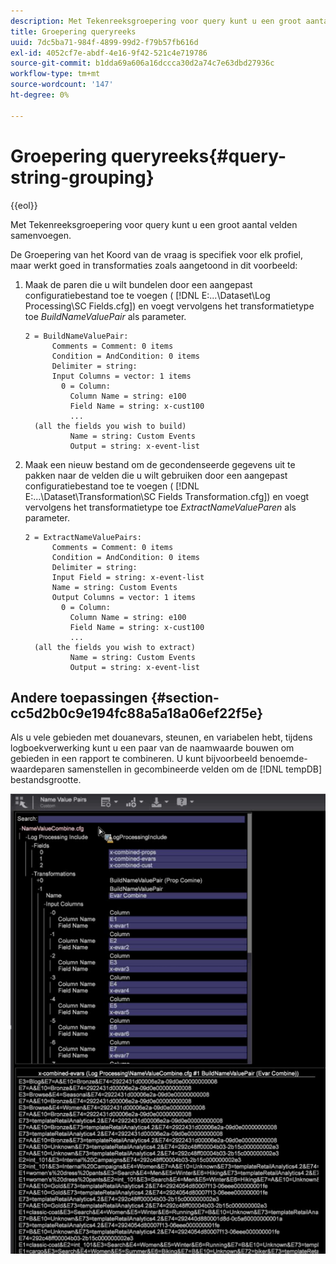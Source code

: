 ```yaml
---
description: Met Tekenreeksgroepering voor query kunt u een groot aantal velden samenvoegen.
title: Groepering queryreeks
uuid: 7dc5ba71-984f-4899-99d2-f79b57fb616d
exl-id: 4052cf7e-abdf-4e16-9f42-521c4e719786
source-git-commit: b1dda69a606a16dccca30d2a74c7e63dbd27936c
workflow-type: tm+mt
source-wordcount: '147'
ht-degree: 0%

---
```


# Groepering queryreeks{#query-string-grouping}

{{eol}}

Met Tekenreeksgroepering voor query kunt u een groot aantal velden samenvoegen.

De Groepering van het Koord van de vraag is specifiek voor elk profiel, maar werkt goed in transformaties zoals aangetoond in dit voorbeeld:

1. Maak de paren die u wilt bundelen door een aangepast configuratiebestand toe te voegen ( [!DNL E:\...\Dataset\Log Processing\SC Fields.cfg]) en voegt vervolgens het transformatietype toe *BuildNameValuePair* als parameter.

   ```
   2 = BuildNameValuePair:  
         Comments = Comment: 0 items 
         Condition = AndCondition: 0 items 
         Delimiter = string:  
         Input Columns = vector: 1 items 
           0 = Column:  
             Column Name = string: e100 
             Field Name = string: x-cust100 
             ...  
     (all the fields you wish to build)
             Name = string: Custom Events 
             Output = string: x-event-list       
   ```

1. Maak een nieuw bestand om de gecondenseerde gegevens uit te pakken naar de velden die u wilt gebruiken door een aangepast configuratiebestand toe te voegen ( [!DNL E:\...\Dataset\Transformation\SC Fields Transformation.cfg]) en voegt vervolgens het transformatietype toe *ExtractNameValueParen* als parameter.

   ```
   2 = ExtractNameValuePairs:  
         Comments = Comment: 0 items 
         Condition = AndCondition: 0 items 
         Delimiter = string:  
         Input Field = string: x-event-list 
         Name = string: Custom Events 
         Output Columns = vector: 1 items 
           0 = Column:  
             Column Name = string: e100 
             Field Name = string: x-cust100 
             ...  
     (all the fields you wish to extract) 
             Name = string: Custom Events 
             Output = string: x-event-list   
   ```

## Andere toepassingen {#section-cc5d2b0c9e194fc88a5a18a06ef22f5e}

Als u vele gebieden met douanevars, steunen, en variabelen hebt, tijdens logboekverwerking kunt u een paar van de naamwaarde bouwen om gebieden in een rapport te combineren. U kunt bijvoorbeeld benoemde-waardeparen samenstellen in gecombineerde velden om de [!DNL tempDB] bestandsgrootte.

![](assets/query_string_grouping.png)
